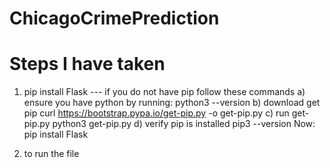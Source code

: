# ChicagoCrimePrediction

# Steps I have taken 

1. pip install Flask
--- if you do not have pip follow these commands
    a) ensure you have python by running: 
        python3 --version
    b) download get pip 
        curl https://bootstrap.pypa.io/get-pip.py -o get-pip.py
    c) run get-pip.py
        python3 get-pip.py
    d) verify pip is installed
        pip3 --version
    Now: pip install Flask 

2. to run the file 
